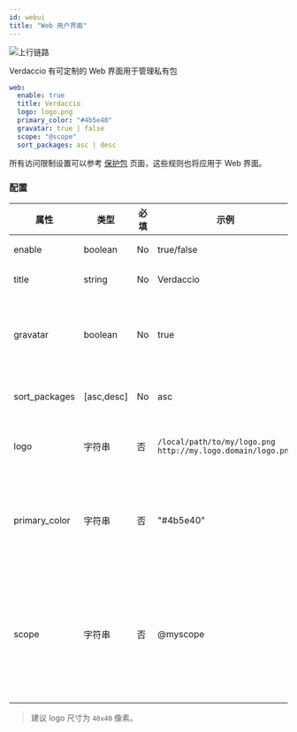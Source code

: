 ```yaml
---
id: webui
title: "Web 用户界面"
---
```


![上行链路](https://user-images.githubusercontent.com/558752/52916111-fa4ba980-32db-11e9-8a64-f4e06eb920b3.png)

Verdaccio 有可定制的 Web 界面用于管理私有包

```yaml
web:
  enable: true
  title: Verdaccio
  logo: logo.png
  primary_color: "#4b5e40"
  gravatar: true | false
  scope: "@scope"
  sort_packages: asc | desc
```

所有访问限制设置可以参考 [保护包](protect-your-dependencies.md) 页面，这些规则也将应用于 Web 界面。

### 配置

| 属性            | 类型         | 必填 | 示例                                                            | 支持         | 描述                                                                                                                       |
| ------------- | ---------- | -- | ------------------------------------------------------------- | ---------- | ------------------------------------------------------------------------------------------------------------------------ |
| enable        | boolean    | No | true/false                                                    | all        | 允许显示网页界面                                                                                                                 |
| title         | string     | No | Verdaccio                                                     | all        | HTML 页眉标题说明                                                                                                              |
| gravatar      | boolean    | No | true                                                          | `>v4`   | Gravatars will be generated under the hood if this property is enabled                                                   |
| sort_packages | [asc,desc] | No | asc                                                           | `>v4`   | 默认情况下，私有包按升序排序                                                                                                           |
| logo          | 字符串        | 否  | `/local/path/to/my/logo.png` `http://my.logo.domain/logo.png` | 任意路径       | logo 所在的 URI 路径（顶部 logo）                                                                                                 |
| primary_color | 字符串        | 否  | "#4b5e40"                                                     | `>4`    | The primary color to use throughout the UI (header, etc)                                                                 |
| scope         | 字符串        | 否  | @myscope                                                      | `>v3.x` | If you're using this registry for a specific module scope, specify that scope to set it in the webui instructions header |

> 建议 logo 尺寸为 `40x40` 像素。